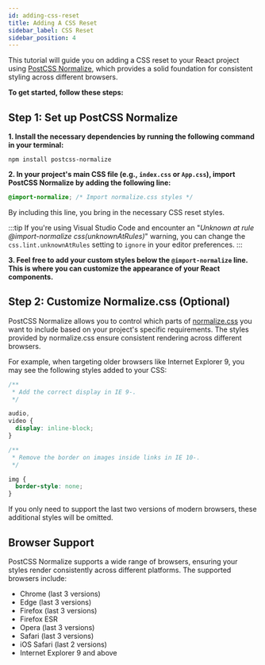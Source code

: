 ```yaml
---
id: adding-css-reset
title: Adding A CSS Reset
sidebar_label: CSS Reset
sidebar_position: 4
---
```


This tutorial will guide you on adding a CSS reset to your React project using [PostCSS Normalize], which provides a solid foundation for consistent styling across different browsers.

**To get started, follow these steps:**

## Step 1: Set up PostCSS Normalize

**1. Install the necessary dependencies by running the following command in your terminal:**

   ```shell
   npm install postcss-normalize
   ```

**2. In your project's main CSS file (e.g., `index.css` or `App.css`), import PostCSS Normalize by adding the following line:**

   ```css title="index.css"
   @import-normalize; /* Import normalize.css styles */
   ```

   By including this line, you bring in the necessary CSS reset styles.

:::tip
If you're using Visual Studio Code and encounter an "_Unknown at rule @import-normalize css(unknownAtRules)_" warning, you can change the `css.lint.unknownAtRules` setting to `ignore` in your editor preferences.
:::

**3. Feel free to add your custom styles below the `@import-normalize` line. This is where you can customize the appearance of your React components.**

## Step 2: Customize Normalize.css (Optional)

PostCSS Normalize allows you to control which parts of [normalize.css] you want to include based on your project's specific requirements. The styles provided by normalize.css ensure consistent rendering across different browsers.

For example, when targeting older browsers like Internet Explorer 9, you may see the following styles added to your CSS:

```css title="normalize.css"
/**
 * Add the correct display in IE 9-.
 */

audio,
video {
  display: inline-block;
}

/**
 * Remove the border on images inside links in IE 10-.
 */

img {
  border-style: none;
}
```

If you only need to support the last two versions of modern browsers, these additional styles will be omitted.

## Browser Support

PostCSS Normalize supports a wide range of browsers, ensuring your styles render consistently across different platforms. The supported browsers include:

- Chrome (last 3 versions)
- Edge (last 3 versions)
- Firefox (last 3 versions)
- Firefox ESR
- Opera (last 3 versions)
- Safari (last 3 versions)
- iOS Safari (last 2 versions)
- Internet Explorer 9 and above

[PostCSS Normalize]: https://github.com/csstools/postcss-normalize
[normalize.css]: https://github.com/csstools/normalize.css
